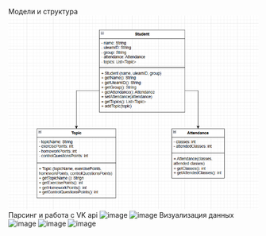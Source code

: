 Модели и структура 
![img.png](img.png)
Парсинг и работа с VK api
![image](https://github.com/user-attachments/assets/bdd3e66b-2036-41ef-82a3-36ab65b1092c)
![image](https://github.com/user-attachments/assets/d7530637-1717-4a23-bb5e-be82d364e97b)
Визуализация данных
![image](https://github.com/user-attachments/assets/79abe794-bb72-4c40-b425-847f1eda08be)
![image](https://github.com/user-attachments/assets/7767b78c-5572-4d36-b3a5-d373056d3bcb)
![image](https://github.com/user-attachments/assets/7fe5f223-b0e4-47f7-a371-ed10eec197b0)



